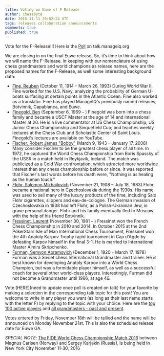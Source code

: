```yaml
---
title: Voting on Name of F Release
author: chessbyte
date: 2016-11-11 20:02:24 UTC
tags: releases collaboration announcements
comments: true
published: true
---
```


Vote for the F-Release!!! Here is the [Poll](http://talk.manageiq.org/t/voting-on-name-of-f-release/1881) on talk.manageiq.org

We are closing in on the final Euwe release.  So, it’s time to think about how we will name the F-Release.  In keeping with our nomenclature of using chess grandmasters and world champions as release names, here are the proposed names for the F-Release, as well some interesting background data:

- [Fine, Reuben](https://en.wikipedia.org/wiki/Reuben_Fine) (October 11, 1914 – March 26, 1993)
During World War II, Fine worked for the U.S. Navy, analyzing the probability of German U-boats surfacing at certain points in the Atlantic Ocean. Fine also worked as a translator. Fine has played ManageIQ's previously named releases; Botvinnik, Capablanca, and Euwe.
- [Finegold, Ben](https://en.wikipedia.org/wiki/Ben_Finegold) (September 6, 1969 – )
Finegold was born into a chess family and became a USCF Master at the age of 14 and International Master at 20. He is a live commentator at US Chess Championship, US Junior Chess Championship and Sinquefield Cup; and teaches weekly lectures at the Chess Club and Scholastic Center of Saint Louis. Finegold's lectures are available on YouTube.
- [Fischer, Robert James "Bobby"](https://en.wikipedia.org/wiki/Bobby_Fischer) (March 9, 1943 – January 17, 2008)
Many consider Fischer to be the greatest chess player of all time. In 1972, he captured the World Chess Championship from Boris Spassky of the USSR in a match held in Reykjavík, Iceland. The match was publicized as a Cold War confrontation, which attracted more worldwide interest than any chess championship before or since. It was reported that Fischer's last words before his death were, "Nothing is as healing as the human touch."
- [Flohr, Salomon Mikhailovich](https://en.wikipedia.org/wiki/Salo_Flohr) (November 21, 1908 – July 18, 1983)
Flohr became a national hero in Czechoslovakia during the 1930s. His name was used to sell many of the luxury products of the time, including Salo Flohr cigarettes, slippers and eau-de-cologne. The German invasion of Czechoslovakia in 1938 had left Flohr, as a Polish-Ukrainian Jew, in grave personal danger. Flohr and his family eventually fled to Moscow with the help of his friend Botvinnik.
- [Fressinet, Laurent](https://en.wikipedia.org/wiki/Laurent_Fressinet) (November 30, 1981 – )
Fressinet won the French Chess Championship in 2010 and 2014. In October 2015 at the 2nd PokerStars Isle of Man International Chess Tournament, Fressinet won the 4th Anatoly Karpov Trophy rapid tournament in Cap d'Agde by defeating Karpov himself in the final 3-1. He is married to International Master Almira Skripchenko.
- [Furman, Semyon Abramovich](https://en.wikipedia.org/wiki/Semyon_Furman) (December 1, 1920 – March 17, 1978)
Furman was a Soviet chess International Grandmaster and trainer. He is best known for developing Anatoly Karpov into a World Chess Champion, but was a formidable player himself, as well as a successful coach for several other world-class players. Interestingly, Furman did not become a Grandmaster until 1966, at age 46.

Vote [HERE](need to update once poll is created on talk) for your favorite by making a selection in the corresponding talk topic for this post! You are welcome to write in any player you want (as long as their last name starts with the letter F) by replying to the topic with your choice.  Here are the [top 100 active players](http://2700chess.com/?per-page=100) and [all grandmasters - past and present](https://en.wikipedia.org/wiki/List_of_chess_grandmasters).

Votes entered by Friday, November 18th will be tallied and the name will be announced on Monday November 21st. This is also the scheduled release date for Euwe GA.

*SPECIAL NOTE*: [The FIDE World Chess Championship Match 2016](https://worldchess.com/nyc2016/) between Magnus Carlsen (Norway) and Sergey Karjakin (Russia), is being held in New York City November 11-30, 2016

